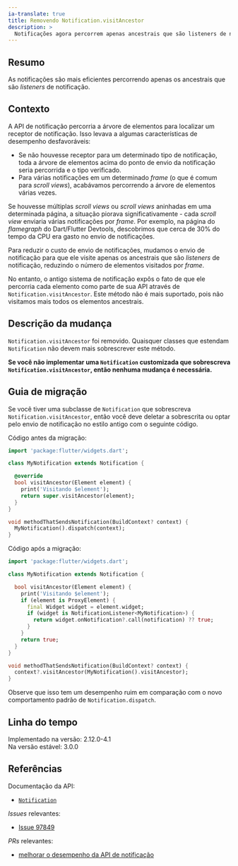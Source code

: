 ```yaml
---
ia-translate: true
title: Removendo Notification.visitAncestor
description: >
  Notificações agora percorrem apenas ancestrais que são listeners de notificação.
---
```


## Resumo

As notificações são mais eficientes percorrendo apenas os ancestrais que
são *listeners* de notificação.

## Contexto

A API de notificação percorria a árvore de elementos para localizar um
receptor de notificação. Isso levava a algumas características de
desempenho desfavoráveis:

  * Se não houvesse receptor para um determinado tipo de notificação, toda
    a árvore de elementos acima do ponto de envio da notificação seria
    percorrida e o tipo verificado.
  * Para várias notificações em um determinado *frame* (o que é comum para
    *scroll views*), acabávamos percorrendo a árvore de elementos várias
    vezes.

Se houvesse múltiplas *scroll views* ou *scroll views* aninhadas em uma
determinada página, a situação piorava significativamente - cada *scroll
view* enviaria várias notificações por *frame*. Por exemplo, na página
do *flamegraph* do Dart/Flutter Devtools, descobrimos que cerca de 30% do
tempo da CPU era gasto no envio de notificações.

Para reduzir o custo de envio de notificações, mudamos o envio de
notificação para que ele visite apenas os ancestrais que são *listeners*
de notificação, reduzindo o número de elementos visitados por *frame*.

No entanto, o antigo sistema de notificação expôs o fato de que ele
percorria cada elemento como parte de sua API através de
`Notification.visitAncestor`. Este método não é mais suportado, pois não
visitamos mais todos os elementos ancestrais.

## Descrição da mudança

`Notification.visitAncestor` foi removido. Quaisquer classes que estendam
`Notification` não devem mais sobrescrever este método.

**Se você não implementar uma `Notification` customizada que sobrescreva
`Notification.visitAncestor`, então nenhuma mudança é necessária.**

## Guia de migração

Se você tiver uma subclasse de `Notification` que sobrescreva
`Notification.visitAncestor`, então você deve deletar a sobrescrita ou
optar pelo envio de notificação no estilo antigo com o seguinte código.

Código antes da migração:

```dart
import 'package:flutter/widgets.dart';

class MyNotification extends Notification {

  @override
  bool visitAncestor(Element element) {
    print('Visitando $element');
    return super.visitAncestor(element);
  }
}

void methodThatSendsNotification(BuildContext? context) {
  MyNotification().dispatch(context);
}
```

Código após a migração:

```dart
import 'package:flutter/widgets.dart';

class MyNotification extends Notification {

  bool visitAncestor(Element element) {
    print('Visitando $element');
    if (element is ProxyElement) {
      final Widget widget = element.widget;
      if (widget is NotificationListener<MyNotification>) {
        return widget.onNotification?.call(notification) ?? true;
      }
    }
    return true;
  }
}

void methodThatSendsNotification(BuildContext? context) {
  context?.visitAncestor(MyNotification().visitAncestor);
}
```

Observe que isso tem um desempenho ruim em comparação com o novo
comportamento padrão de `Notification.dispatch`.

## Linha do tempo

Implementado na versão: 2.12.0-4.1<br>
Na versão estável: 3.0.0

## Referências

Documentação da API:

*   [`Notification`]({{site.api}}/flutter/widgets/Notification-class.html)

*Issues* relevantes:

*   [Issue 97849]({{site.repo.flutter}}/issues/97849)

*PRs* relevantes:

*   [melhorar o desempenho da API de notificação]({{site.repo.flutter}}/pull/98451)
